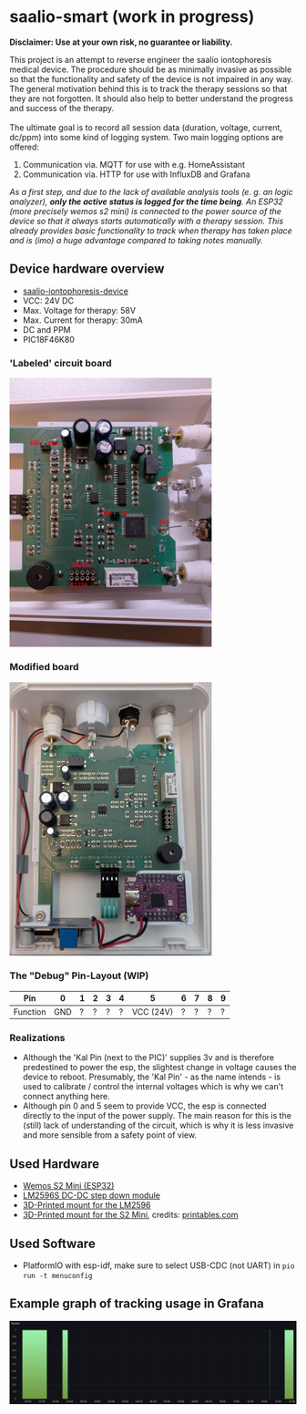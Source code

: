 # saalio-smart (**work in progress**)

**Disclaimer: Use at your own risk, no guarantee or liability.** 

This project is an attempt to reverse engineer the saalio iontophoresis medical device. The procedure should be as minimally invasive as possible so that the functionality and safety of the device is not impaired in any way. \
The general motivation behind this is to track the therapy sessions so that they are not forgotten. It should also help to better understand the progress and success of the therapy.  \
\
The ultimate goal is to record all session data (duration, voltage, current, dc/ppm) into some kind of logging system. Two main logging options are offered:

1) Communication via. MQTT for use with e.g. HomeAssistant
2) Communication via. HTTP for use with InfluxDB and Grafana

*As a first step, and due to the lack of available analysis tools (e. g. an logic analyzer), **only the active status is logged for the time being**. An ESP32 (more precisely wemos s2 mini) is connected to the power source of the device so that it always starts automatically with a therapy session. This already provides basic functionality to track when therapy has taken place and is (imo) a huge advantage compared to taking notes manually.*

## Device hardware overview

* [saalio-iontophoresis-device](https://www.saalmann-medical.de/iontophorese/saalio-iontophorese-geraet/)
* VCC: 24V DC
* Max. Voltage for therapy: 58V
* Max. Current for therapy: 30mA
* DC and PPM
* PIC18F46K80

### 'Labeled' circuit board
<img src="images/board_side_labeled.jpeg" alt="Board Side" width="355"/>

### Modified board
<img src="images/board_modified.jpeg" alt="Board modified" width="355"/>

### The "Debug" Pin-Layout (WIP)
| Pin | 0  | 1  | 2  | 3  | 4  | 5  | 6  | 7  | 8  | 9  |
|-----|----|----|----|----|----|----|----|----|----|----|
| Function | GND | ? | ? | ? | ? | VCC (24V) | ? | ? | ? | ? |

### Realizations
* Although the 'Kal Pin (next to the PIC)' supplies 3v and is therefore predestined to power the esp, the slightest change in voltage causes the device to reboot. Presumably, the 'Kal Pin' - as the name intends - is used to calibrate / control the internal voltages which is why we can't connect anything here.
* Although pin 0 and 5 seem to provide VCC, the esp is connected directly to the input of the power supply. The main reason for this is the (still) lack of understanding of the circuit, which is why it is less invasive and more sensible from a safety point of view.

## Used Hardware
* [Wemos S2 Mini (ESP32)](https://www.wemos.cc/en/latest/s2/s2_mini.html)
* [LM2596S DC-DC step down module](https://www.az-delivery.de/products/lm2596s-dc-dc-step-down-modul-1)
* [3D-Printed mount for the LM2596](hardware/models/lm2596_mount.stl)
* [3D-Printed mount for the S2 Mini](hardware/models/s2mini_mount.stl), credits: [printables.com](https://www.printables.com/model/1121556-wemos-s2-mini-mount/files)

## Used Software
* PlatformIO with esp-idf, make sure to select USB-CDC (not UART) in `pio run -t menuconfig`

## Example graph of tracking usage in Grafana
<img src="images/grafana_example_plot.png" alt="Grafana" width="600"/>

